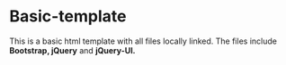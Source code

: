 # Basic-template
This is a basic html template with all files locally linked.
The files include <b>Bootstrap, jQuery</b> and <b>jQuery-UI.</b>
